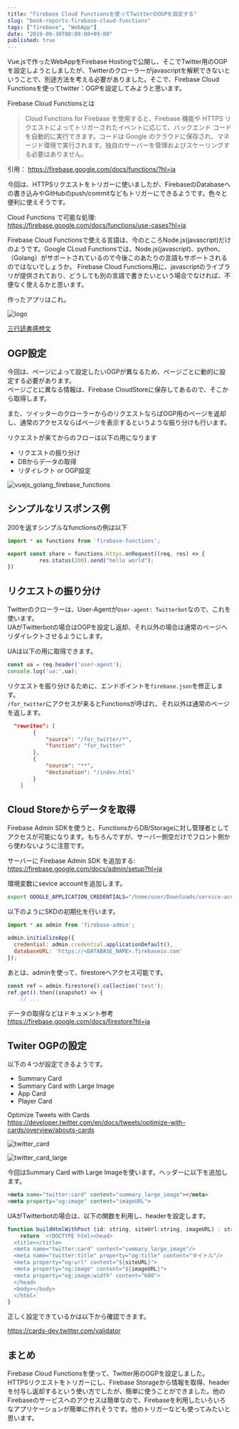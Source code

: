 ```yaml
---
title: "Firebase Cloud Functionsを使ってTwitterのOGPを設定する"
slug: "book-reports-firebase-cloud-functions"
tags: ["firebase", "WebApp"]
date: "2019-09-30T00:00:00+09:00"
published: true
---
```


Vue.jsで作ったWebAppをFirebase Hostingで公開し、そこでTwitter用のOGPを設定しようとしましたが、Twitterのクローラーがjavascriptを解釈できないということで、別途方法を考える必要がありました。そこで、Firebase Cloud Functionsを使ってtwitter：OGPを設定してみようと思います。

Firebase Cloud Functionsとは

> Cloud Functions for Firebase を使用すると、Firebase 機能や HTTPS リクエストによってトリガーされたイベントに応じて、バックエンド コードを自動的に実行できます。コードは Google のクラウドに保存され、マネージド環境で実行されます。独自のサーバーを管理およびスケーリングする必要はありません。

引用： https://firebase.google.com/docs/functions/?hl=ja

今回は、HTTPSリクエストをトリガーに使いましたが、FirebaseのDatabaseへの書き込みやGitHubのpush/commitなどもトリガーにできるようです。色々と便利に使えそうです。

Cloud Functions で可能な処理:  
https://firebase.google.com/docs/functions/use-cases?hl=ja

Firebase Cloud Functionsで使える言語は、今のところNode.js(javascript)だけのようです。Google CLoud Functionsでは、Node.js(javascript)、python、（Golang）がサポートされているので今後このあたりの言語もサポートされるのではないでしょうか。
Firebase Cloud Functions用に、javascriptのライブラリが提供されており、どうしても別の言語で書きたいという場合でなければ、不便なく使えるかと思います。


作ったアプリはこれ。

![logo](../../../images/bookreports_edgwbs/logo.png)

[三行読書感想文](https://bookreports.edgwbs.net)


## OGP設定
今回は、ページによって設定したいOGPが異なるため、ページごとに動的に設定する必要があります。  
ページごとに異なる情報は、Firebase CloudStoreに保存してあるので、そこから取得します。  

また、ツイッターのクローラーからのリクエストならばOGP用のページを返却し、通常のアクセスならばページを表示するというような振り分けも行います。

リクエストが来てからのフローは以下の用になります

- リクエストの振り分け
- DBからデータの取得
- リダイレクト or OGP設定

![vuejs_golang_firebase_functions](../../../images/bookreports_edgwbs/vuejs_golang_firebase_functions.png)

## シンプルなリスポンス例
200を返すシンプルなfunctionsの例は以下

```javascript
import * as functions from 'firebase-functions';

export const share = functions.https.onRequest((req, res) => {
          res.status(200).send("hello world");
})
```

## リクエストの振り分け
Twitterのクローラーは、User-Agentが`User-agent: Twitterbot`なので、これを使います。  
UAがTwitterbotの場合はOGPを設定し返却、それ以外の場合は通常のページへリダイレクトさせるようにします。  

UAは以下の用に取得できます。 

```javascript
const ua = req.header('user-agent');
console.log('ua:',ua);
```

リクエストを振り分けるために、エンドポイントを`firebase.json`を修正します。  
`/for_twitter`にアクセスが来るとFunctionsが呼ばれ、それ以外は通常のページを返します。  

```json
  "rewrites": [
		{
		    "source": "/for_twitter/*",
		    "function": "for_twitter"
		},
		{
		    "source": "**",
		    "destination": "/index.html"
		}
	]
```



## Cloud Storeからデータを取得
Firebase Admin SDKを使うと、FunctionsからDB/Storageに対し管理者としてアクセスが可能になります。もちろんですが、サーバー側空だけでフロント側から使わないように注意です。

サーバーに Firebase Admin SDK を追加する:  
https://firebase.google.com/docs/admin/setup?hl=ja  

環境変数にsevice accountを追加します。

```bash
export GOOGLE_APPLICATION_CREDENTIALS="/home/user/Downloads/service-account-file.json"
```

以下のようにSKDの初期化を行います。

```javascript
import * as admin from 'firebase-admin';

admin.initializeApp({
  credential: admin.credential.applicationDefault(),
  databaseURL: 'https://<DATABASE_NAME>.firebaseio.com'
});
```

あとは、adminを使って、firestoreへアクセス可能です。

```javascript
const ref = admin.firestore().collection('test');
ref.get().then((snapshot) => {
	// ...
```

データの取得などはドキュメント参考  
https://firebase.google.com/docs/firestore?hl=ja

## Twiter OGPの設定
以下の４つが設定できるようです。  

- Summary Card
- Summary Card with Large Image
- App Card
- Player Card

Optimize Tweets with Cards  
https://developer.twitter.com/en/docs/tweets/optimize-with-cards/overview/abouts-cards

![twitter_card](../../../images/bookreports_edgwbs/twitter_card.png)

![twitter_card_large](../../../images/bookreports_edgwbs/twitter_card_large.png)

今回はSummary Card with Large Imageを使います。ヘッダーに以下を追加します。

```html
<meta name="twitter:card" content="summary_large_image"></meta>
<meta property="og:image" content="imageURL">
```

UAがTwitterbotの場合は、以下の関数を利用し、headerを設定します。

```javascript
function buildHtmlWithPost (id: string, siteUrl:string, imageURL) : string {
    return `<!DOCTYPE html><head>
  <title></title>
  <meta name="twitter:card" content="summary_large_image"/>
  <meta name="twitter:title" property="og:title" content="タイトル"/>
  <meta property="og:url" content="${siteURL}">
  <meta property="og:image" content="${imageURL}">
  <meta property="og:image:width" content="600"> 
  </head>
  <body></body>
  </html>`
}
```

正しく設定できているかは以下から確認できます。

https://cards-dev.twitter.com/validator

## まとめ
Firebase Cloud Functionsを使って、Twitter用のOGPを設定しました。  
HTTPSリクエストをトリガーにし、Firebase Storageから情報を取得、headerを付与し返却するという使い方でしたが、簡単に使うことができました。他のFirebaseのサービスへのアクセスは簡単なので、Firebaseを利用したいろいろなアプリケーションが簡単に作れそうです。他のトリガーなども使ってみたいと思います。
